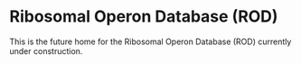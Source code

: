 #  Ribosomal Operon Database (ROD)
This is the future home for the Ribosomal Operon Database (ROD) currently under construction. 
